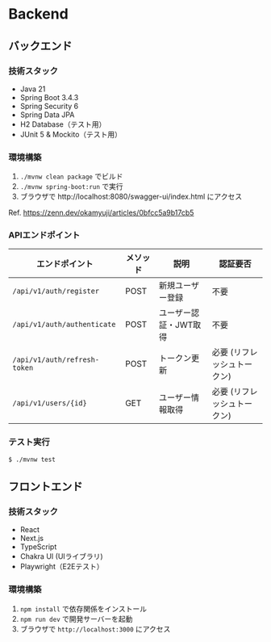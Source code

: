 # Backend

## バックエンド

### 技術スタック

- Java 21
- Spring Boot 3.4.3
- Spring Security 6
- Spring Data JPA
- H2 Database（テスト用）
- JUnit 5 & Mockito（テスト用）

### 環境構築

1. `./mvnw clean package` でビルド
2. `./mvnw spring-boot:run` で実行
3. ブラウザで http://localhost:8080/swagger-ui/index.html にアクセス

Ref. https://zenn.dev/okamyuji/articles/0bfcc5a9b17cb5

### APIエンドポイント

| エンドポイント                      | メソッド | 説明           | 認証要否 |
|------------------------------|------|--------------|---------|
| `/api/v1/auth/register`      | POST | 新規ユーザー登録     | 不要 |
| `/api/v1/auth/authenticate`  | POST | ユーザー認証・JWT取得 | 不要 |
| `/api/v1/auth/refresh-token` | POST | トークン更新       | 必要 (リフレッシュトークン) |
| `/api/v1/users/{id}`         | GET  | ユーザー情報取得     | 必要 (リフレッシュトークン) |

### テスト実行

```bash
$ ./mvnw test
```

## フロントエンド

### 技術スタック
- React
- Next.js
- TypeScript
- Chakra UI (UIライブラリ)
- Playwright（E2Eテスト）

### 環境構築

1. `npm install` で依存関係をインストール
2. `npm run dev` で開発サーバーを起動
3. ブラウザで `http://localhost:3000` にアクセス
